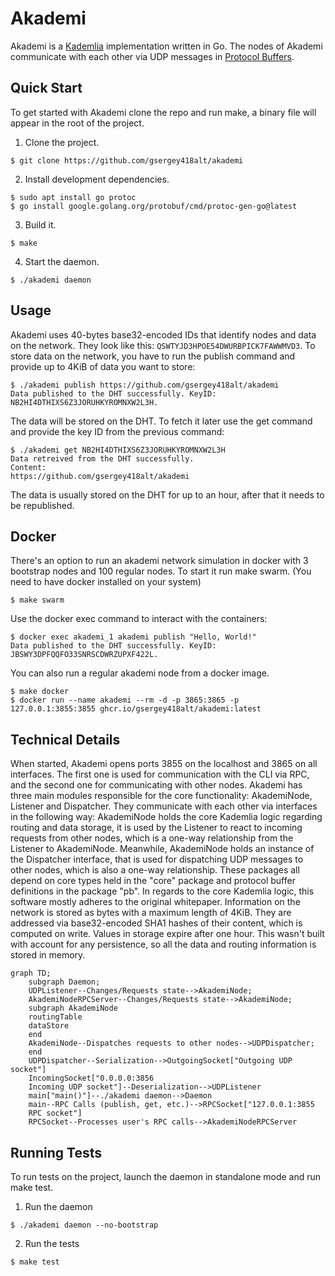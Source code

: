 # Akademi

Akademi is a [Kademlia](https://en.wikipedia.org/wiki/Kademlia) implementation written in Go. The nodes of Akademi communicate with each other via UDP messages in [Protocol Buffers](https://protobuf.dev/).

## Quick Start

To get started with Akademi clone the repo and run make, a binary file will appear in the root of the project.

1. Clone the project.
```
$ git clone https://github.com/gsergey418alt/akademi
```
2. Install development dependencies.
```
$ sudo apt install go protoc
$ go install google.golang.org/protobuf/cmd/protoc-gen-go@latest
```
3. Build it.
```
$ make
```
4. Start the daemon.
```
$ ./akademi daemon
```

## Usage

Akademi uses 40-bytes base32-encoded IDs that identify nodes and data on the network. They look like this: ```QSWTYJD3HPOE54DWURBPICK7FAWWMVD3```. To store data on the network, you have to run the publish command and provide up to 4KiB of data you want to store:

```
$ ./akademi publish https://github.com/gsergey418alt/akademi
Data published to the DHT successfully. KeyID: NB2HI4DTHIXS6Z3JORUHKYROMNXW2L3H.
```

The data will be stored on the DHT. To fetch it later use the get command and provide the key ID from the previous command:

```
$ ./akademi get NB2HI4DTHIXS6Z3JORUHKYROMNXW2L3H
Data retreived from the DHT successfully.
Content:
https://github.com/gsergey418alt/akademi
```

The data is usually stored on the DHT for up to an hour, after that it needs to be republished.

## Docker

There's an option to run an akademi network simulation in docker with 3 bootstrap nodes and 100 regular nodes. To start it run make swarm. (You need to have docker installed on your system)
```
$ make swarm
```

Use the docker exec command to interact with the containers:

```
$ docker exec akademi_1 akademi publish "Hello, World!"
Data published to the DHT successfully. KeyID: JBSWY3DPFQQFO33SNRSCDWRZUPXF422L.
```

You can also run a regular akademi node from a docker image.

```
$ make docker
$ docker run --name akademi --rm -d -p 3865:3865 -p 127.0.0.1:3855:3855 ghcr.io/gsergey418alt/akademi:latest
```

## Technical Details

When started, Akademi opens ports 3855 on the localhost and 3865 on all interfaces. The first one is used for communication with the CLI via RPC, and the second one for communicating with other nodes. Akademi has three main modules responsible for the core functionality: AkademiNode, Listener and Dispatcher. They communicate with each other via interfaces in the following way: AkademiNode holds the core Kademlia logic regarding routing and data storage, it is used by the Listener to react to incoming requests from other nodes, which is a one-way relationship from the Listener to AkademiNode. Meanwhile, AkademiNode holds an instance of the Dispatcher interface, that is used for dispatching UDP messages to other nodes, which is also a one-way relationship. These packages all depend on core types held in the "core" package and protocol buffer definitions in the package "pb". In regards to the core Kademlia logic, this software mostly adheres to the original whitepaper. Information on the network is stored as bytes with a maximum length of 4KiB. They are addressed via base32-encoded SHA1 hashes of their content, which is computed on write. Values in storage expire after one hour. This wasn't built with account for any persistence, so all the data and routing information is stored in memory.

```mermaid
graph TD;
    subgraph Daemon;
    UDPListener--Changes/Requests state-->AkademiNode;
    AkademiNodeRPCServer--Changes/Requests state-->AkademiNode;
    subgraph AkademiNode
    routingTable
    dataStore
    end
    AkademiNode--Dispatches requests to other nodes-->UDPDispatcher;
    end
    UDPDispatcher--Serialization-->OutgoingSocket["Outgoing UDP socket"]
    IncomingSocket["0.0.0.0:3856
    Incoming UDP socket"]--Deserialization-->UDPListener
    main["main()"]--./akademi daemon-->Daemon
    main--RPC Calls (publish, get, etc.)-->RPCSocket["127.0.0.1:3855
    RPC socket"]
    RPCSocket--Processes user's RPC calls-->AkademiNodeRPCServer
```

## Running Tests

To run tests on the project, launch the daemon in standalone mode and run make test.

1. Run the daemon
```
$ ./akademi daemon --no-bootstrap
```
2. Run the tests
```
$ make test
```